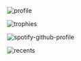 ![profile](https://socialify.git.ci/AnksioXD/anksioxd/image?font=Raleway&forks=1&issues=1&language=1&name=1&owner=1&pattern=Solid&pulls=1&stargazers=1&theme=Dark)

![trophies](https://github-profile-trophy.vercel.app/?username=AnksioXD&theme=gruvbox)

![spotify-github-profile](https://spotify-github-profile.kittinanx.com/api/view?uid=dvldpttqh0531wlg4gt7r4lb8&cover_image=true&theme=novatorem&show_offline=false&background_color=121212&interchange=false&bar_color=53b14f&bar_color_cover=true)

![recents](https://spotify-recently-played-readme.vercel.app/api?user=dvldpttqh0531wlg4gt7r4lb8)
